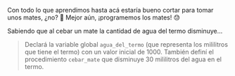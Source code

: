 Con todo lo que aprendimos hasta acá estaría bueno cortar para tomar unos mates, ¿no? :mate: Mejor aún, ¡programemos los mates! :sweat:

Sabiendo que al cebar un mate la cantidad de agua del termo disminuye...

> Declará la variable global `agua_del_termo` (que representa los mililitros que tiene el termo) con un valor inicial de 1000. También definí el procedimiento `cebar_mate` que disminuye 30 mililitros del agua en el termo.